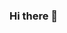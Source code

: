 ### Hi there 👋

<!--
**haritskoding/haritskoding** is a ✨ _special_ ✨ repository because its `README.md` (this file) appears on your GitHub profile.

Here are some ideas to get you started:

- 🔭 I’m currently working on ...
- 🌱 I’m currently learning Fullstack JS,Mobile JS,
- 👯 I’m looking to collaborate on 
- 🤔 I’m looking for help with Job relationship
- 📫 How to reach me: teguh.m.harits3@gmail.com
- 😄 Pronouns: He/Him
- ⚡ Fun fact: I 'am Single and  i'am Happy
-->
